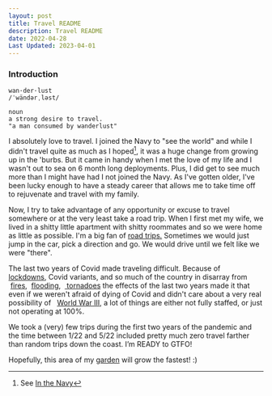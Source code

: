 ```yaml
---
layout: post
title: Travel README
description: Travel README
date: 2022-04-28
Last Updated: 2023-04-01
---
```

###  Introduction
```
wan·der·lust
/ˈwändərˌləst/

noun
a strong desire to travel.
"a man consumed by wanderlust"
```

I absolutely love to travel.  I joined the Navy to "see the world" and while I didn't travel quite as much as I hoped[^1], it was a huge change from growing up in the 'burbs. But it came in handy when I met the love of my life and I wasn't out to sea on 6 month long deployments.  Plus, I did get to see much more than I might have had I not joined the Navy.  As I've gotten older, I've been lucky enough to have a steady career that allows me to take time off to rejuvenate and travel with my family.

Now, I try to take advantage of any opportunity or excuse to travel somewhere or at the very least take a road trip.  When I first met my wife, we lived in a shitty little apartment with shitty roommates and so we were home as little as possible.  I'm a big fan of <a href="roadtrips/" class="hvr-wobble-skew">road trips.</a>  Sometimes we would just jump in the car, pick a direction and go.  We would drive until we felt like we were "there".

The last two years of Covid made traveling difficult.  Because of &nbsp; <a href="https://www.nytimes.com/2020/12/03/us/california-stay-at-home-order.html" class="hvr-wobble-skew">lockdowns</a>, Covid <a h ref="https://www.who.int/westernpacific/emergencies/covid-19/information/covid-19-variants" class="hvr-wobble-skew">variants</a>, and so much of the country in disarray from &nbsp;<a href="https://abcnews.go.com/Technology/wireStory/california-wildfire-lake-tahoe-half-contained-79881492" class="hvr-wobble-skew">fires</a>, &nbsp;<a href="https://pubmed.ncbi.nlm.nih.gov/33786171/" class="hvr-wobble-skew">flooding</a>, &nbsp;<a href="https://www.noaa.gov/news/december-2021-tornado-outbreak-explained" class="hvr-wobble-skew"> tornadoes</a> the effects of the last two years made it that even if we weren't afraid of dying of Covid and didn't care about a very real possibility of &nbsp; <a href="https://www.newsweek.com/russia-ukraine-warning-world-war-three-lavrov-1700897" class="hvr-wobble-skew">World War III</a>, a lot of things are either not fully staffed, or just not operating at 100%.

We took a (very) few trips during the first two years of the pandemic and the time between 1/22 and 5/22 included pretty much zero travel farther than random trips down the coast.  I’m READY to GTFO!

Hopefully, this area of my <a href="/" class="hvr-wobble-skew">garden</a> will grow the fastest! :)

[^1]: See <a href="/life/in-the-navy/#in-the-navy" class="hvr-wobble-skew">In the Navy</a>